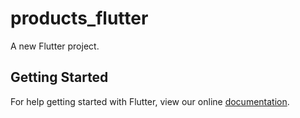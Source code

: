 # products_flutter

A new Flutter project.

## Getting Started

For help getting started with Flutter, view our online
[documentation](https://flutter.io/).
